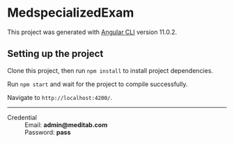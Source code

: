 # MedspecializedExam

This project was generated with [Angular CLI](https://github.com/angular/angular-cli) version 11.0.2.

## Setting up the project

Clone this project, then run `npm install` to install project dependencies.

Run `npm start` and wait for the project to compile successfully.

Navigate to `http://localhost:4200/`.

***

<dl>
  <dt>Credential</dt>
  <dd>Email: <b>admin@meditab.com</b></dd>
  <dd>Password: <b>pass</b></dd>
</dl>
